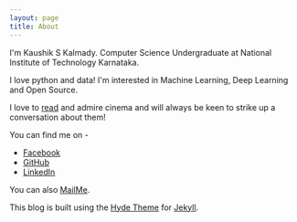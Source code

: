 ```yaml
---
layout: page
title: About
---
```


I'm Kaushik S Kalmady. Computer Science Undergraduate at National Institute of Technology Karnataka. 

I love python and data! I'm interested in Machine Learning, Deep Learning and Open Source.

I love to [read](https://www.goodreads.com/kaushiksk) and admire cinema and will always be keen to strike up a conversation about them!


You can find me on -

* [Facebook](https://www.facebook.com/masterstallion)
* [GitHub](https://www.github.com/kaushiksk)
* [LinkedIn](https://www.in.linkedin.com/in/kaushiksk)

You can also [MailMe](mailto:kaushikskalmady@gmail.com).

This blog is built using the [Hyde Theme](https://github.com/poole/hyde) for [Jekyll](jekyllrb.com).

